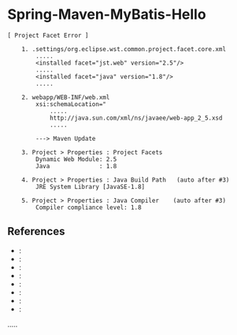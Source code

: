 Spring-Maven-MyBatis-Hello
==========================

```
[ Project Facet Error ]

    1. .settings/org.eclipse.wst.common.project.facet.core.xml
        .....
        <installed facet="jst.web" version="2.5"/>
        .....
        <installed facet="java" version="1.8"/>
        .....

    2. webapp/WEB-INF/web.xml
        xsi:schemaLocation="
            .....
            http://java.sun.com/xml/ns/javaee/web-app_2_5.xsd
            .....

        ---> Maven Update
        
    3. Project > Properties : Project Facets
        Dynamic Web Module: 2.5
        Java              : 1.8

    4. Project > Properties : Java Build Path   (auto after #3)
        JRE System Library [JavaSE-1.8]

    5. Project > Properties : Java Compiler    (auto after #3)
        Compiler compliance level: 1.8

```


References
----------
- []( ""):
- []( ""):
- []( ""):
- []( ""):
- []( ""):
- []( ""):
- []( ""):
- []( ""):

.....

